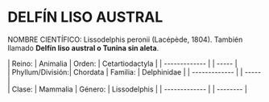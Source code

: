 DELFÍN LISO AUSTRAL
======

NOMBRE CIENTÍFICO: Lissodelphis peronii (Lacépède, 1804). También llamado **Delfín liso austral o Tunina sin aleta**.



| Reino:           | Animalia | Orden:   | Cetartiodactyla |
| -------------    |          | -----    |                 
| Phyllum/División:| Chordata | Familia: | Delphinidae     |
| -------------    |          | -----    |                 
| Clase:           | Mammalia | Género:  | Lissodelphis    |
| -------------    |          | -------- |                 
